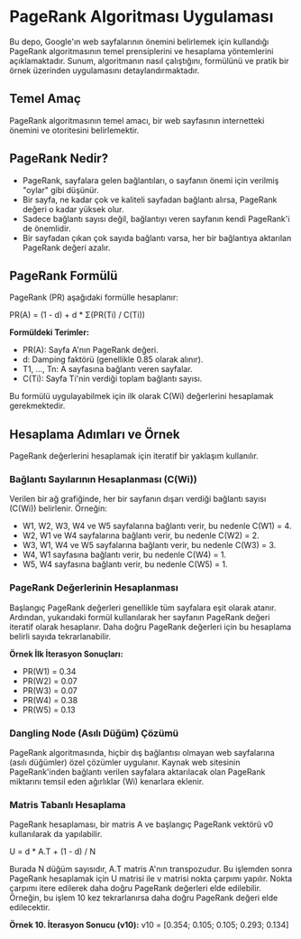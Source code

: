 # PageRank Algoritması Uygulaması

Bu depo, Google'ın web sayfalarının önemini belirlemek için kullandığı PageRank algoritmasının temel prensiplerini ve hesaplama yöntemlerini açıklamaktadır. Sunum, algoritmanın nasıl çalıştığını, formülünü ve pratik bir örnek üzerinden uygulamasını detaylandırmaktadır.

## Temel Amaç

PageRank algoritmasının temel amacı, bir web sayfasının internetteki önemini ve otoritesini belirlemektir.

## PageRank Nedir?

* PageRank, sayfalara gelen bağlantıları, o sayfanın önemi için verilmiş "oylar" gibi düşünür.
* Bir sayfa, ne kadar çok ve kaliteli sayfadan bağlantı alırsa, PageRank değeri o kadar yüksek olur.
* Sadece bağlantı sayısı değil, bağlantıyı veren sayfanın kendi PageRank'i de önemlidir.
* Bir sayfadan çıkan çok sayıda bağlantı varsa, her bir bağlantıya aktarılan PageRank değeri azalır.

## PageRank Formülü

PageRank (PR) aşağıdaki formülle hesaplanır:

PR(A) = (1 - d) + d * Σ(PR(Ti) / C(Ti))

**Formüldeki Terimler:**

* PR(A): Sayfa A'nın PageRank değeri.
* d: Damping faktörü (genellikle 0.85 olarak alınır).
* T1, ..., Tn: A sayfasına bağlantı veren sayfalar.
* C(Ti): Sayfa Ti'nin verdiği toplam bağlantı sayısı.

Bu formülü uygulayabilmek için ilk olarak C(Wi) değerlerini hesaplamak gerekmektedir.

## Hesaplama Adımları ve Örnek

PageRank değerlerini hesaplamak için iteratif bir yaklaşım kullanılır.

### Bağlantı Sayılarının Hesaplanması (C(Wi))

Verilen bir ağ grafiğinde, her bir sayfanın dışarı verdiği bağlantı sayısı (C(Wi)) belirlenir. Örneğin:

* W1, W2, W3, W4 ve W5 sayfalarına bağlantı verir, bu nedenle C(W1) = 4.
* W2, W1 ve W4 sayfalarına bağlantı verir, bu nedenle C(W2) = 2.
* W3, W1, W4 ve W5 sayfalarına bağlantı verir, bu nedenle C(W3) = 3.
* W4, W1 sayfasına bağlantı verir, bu nedenle C(W4) = 1.
* W5, W4 sayfasına bağlantı verir, bu nedenle C(W5) = 1.

### PageRank Değerlerinin Hesaplanması

Başlangıç PageRank değerleri genellikle tüm sayfalara eşit olarak atanır. Ardından, yukarıdaki formül kullanılarak her sayfanın PageRank değeri iteratif olarak hesaplanır. Daha doğru PageRank değerleri için bu hesaplama belirli sayıda tekrarlanabilir.

**Örnek İlk İterasyon Sonuçları:**
* PR(W1) = 0.34
* PR(W2) = 0.07
* PR(W3) = 0.07
* PR(W4) = 0.38
* PR(W5) = 0.13

### Dangling Node (Asılı Düğüm) Çözümü

PageRank algoritmasında, hiçbir dış bağlantısı olmayan web sayfalarına (asılı düğümler) özel çözümler uygulanır. Kaynak web sitesinin PageRank'inden bağlantı verilen sayfalara aktarılacak olan PageRank miktarını temsil eden ağırlıklar (Wi) kenarlara eklenir.

### Matris Tabanlı Hesaplama

PageRank hesaplaması, bir matris A ve başlangıç PageRank vektörü v0 kullanılarak da yapılabilir.

U = d * A.T + (1 - d) / N

Burada N düğüm sayısıdır, A.T matris A'nın transpozudur. Bu işlemden sonra PageRank hesaplamak için U matrisi ile v matrisi nokta çarpımı yapılır. Nokta çarpımı itere edilerek daha doğru PageRank değerleri elde edilebilir. Örneğin, bu işlem 10 kez tekrarlanırsa daha doğru PageRank değeri elde edilecektir.

**Örnek 10. İterasyon Sonucu (v10):**
v10 = [0.354; 0.105; 0.105; 0.293; 0.134]
